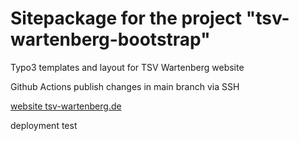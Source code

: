 Sitepackage for the project "tsv-wartenberg-bootstrap"
==============================================================

Typo3 templates and layout for TSV Wartenberg website

Github Actions publish changes in main branch via SSH

[website tsv-wartenberg.de](https://www.tsv-wartenberg.de/) 

deployment test
